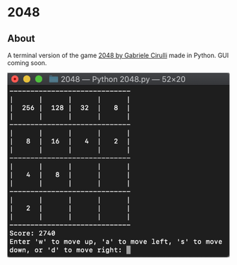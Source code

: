 # 2048

## About

A terminal version of the game [2048 by Gabriele Cirulli](https://github.com/gabrielecirulli/2048) made in Python. GUI coming soon.

![Screenshot](images/screenshot.png)